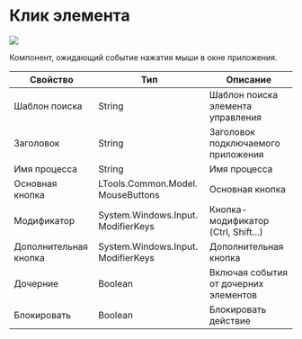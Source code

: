 # Клик элемента

![](../../../resources/basic/desktop/events/image-(222).png)



Компонент, ожидающий событие нажатия мыши в окне приложения.

| Свойство              | Тип                                | Описание                              |
| --------------------- | ---------------------------------- | ------------------------------------- |
| Шаблон поиска         | String                             | Шаблон поиска элемента управления     |
| Заголовок             | String                             | Заголовок подключаемого приложения    |
| Имя процесса          | String                             | Имя процесса                          |
| Основная кнопка       | LTools.Common.Model. MouseButtons  | Основная кнопка                       |
| Модификатор           | System.Windows.Input. ModifierKeys | Кнопка-модификатор (Ctrl, Shift...)   |
| Дополнительная кнопка | System.Windows.Input. ModifierKeys | Дополнительная кнопка                 |
| Дочерние              | Boolean                            | Включая события от дочерних элементов |
| Блокировать           | Boolean                            | Блокировать действие                  |
